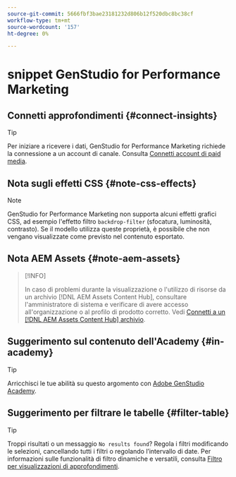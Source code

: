 ```yaml
---
source-git-commit: 5666fbf3bae23181232d806b12f520dbc8bc38cf
workflow-type: tm+mt
source-wordcount: '157'
ht-degree: 0%

---
```

# snippet GenStudio for Performance Marketing

## Connetti approfondimenti {#connect-insights}

>[!TIP]
>
>Per iniziare a ricevere i dati, GenStudio for Performance Marketing richiede la connessione a un account di canale. Consulta [Connetti account di paid media](/help/user-guide/connectors/connect-channel.md).

## Nota sugli effetti CSS {#note-css-effects}

>[!NOTE]
>
>GenStudio for Performance Marketing non supporta alcuni effetti grafici CSS, ad esempio l&#39;effetto filtro `backdrop-filter` (sfocatura, luminosità, contrasto). Se il modello utilizza queste proprietà, è possibile che non vengano visualizzate come previsto nel contenuto esportato.

## Nota AEM Assets {#note-aem-assets}

>[!INFO]
>
>In caso di problemi durante la visualizzazione o l&#39;utilizzo di risorse da un archivio [!DNL AEM Assets Content Hub], consultare l&#39;amministratore di sistema e verificare di avere accesso all&#39;organizzazione o al profilo di prodotto corretto. Vedi [Connetti a un [!DNL AEM Assets Content Hub] archivio](/help/user-guide/content/connect-aem-repo.md).

## Suggerimento sul contenuto dell&#39;Academy {#in-academy}

>[!TIP]
>
>Arricchisci le tue abilità su questo argomento con [Adobe GenStudio Academy](https://learningmanager.adobe.com/genstudioacademy).

## Suggerimento per filtrare le tabelle {#filter-table}

>[!TIP]
>
>Troppi risultati o un messaggio `No results found`? Regola i filtri modificando le selezioni, cancellando tutti i filtri o regolando l’intervallo di date. Per informazioni sulle funzionalità di filtro dinamiche e versatili, consulta [Filtro per visualizzazioni di approfondimenti](/help/user-guide/insights/filter-views.md).
